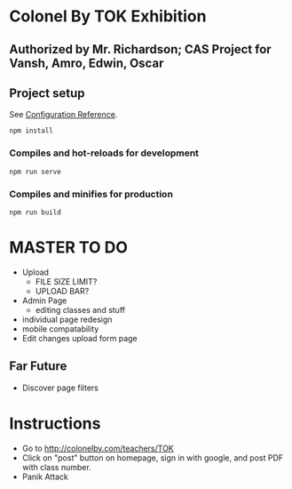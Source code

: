 # Colonel By TOK Exhibition

## Authorized by Mr. Richardson; CAS Project for Vansh, Amro, Edwin, Oscar

## Project setup
See [Configuration Reference](https://cli.vuejs.org/config/).
```
npm install
```

### Compiles and hot-reloads for development
```
npm run serve
```

### Compiles and minifies for production
```
npm run build
```

# MASTER TO DO
- Upload
    - FILE SIZE LIMIT?
    - UPLOAD BAR?
- Admin Page
    - editing classes and stuff
- individual page redesign
- mobile compatability
- Edit changes upload form page

## Far Future
- Discover page filters

# Instructions
- Go to http://colonelby.com/teachers/TOK
- Click on "post" button on homepage, sign in with google, and post PDF with class number. 
- Panik Attack